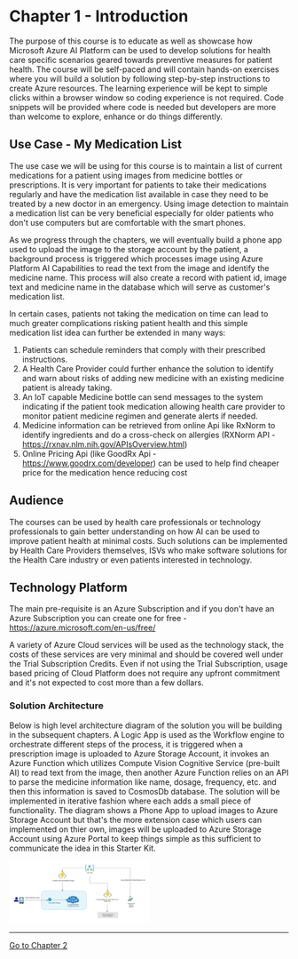# Chapter 1 - Introduction

The purpose of this course is to educate as well as showcase how Microsoft Azure AI Platform can be used to develop solutions for health care specific scenarios geared towards preventive measures for patient health. The course will be self-paced and will contain hands-on exercises where you will build a solution by following step-by-step instructions to create Azure resources. The learning experience will be kept to simple clicks within a browser window so coding experience is not required. Code snippets will be provided where code is needed but developers are more than welcome to explore, enhance or do things differently.

## Use Case - My Medication List
The use case we will be using for this course is to maintain a list of current medications for a patient using images from medicine bottles or prescriptions. It is very important for patients to take their medications regularly and have the medication list available in case they need to be treated by a new doctor in an emergency. Using image detection to maintain a medication list can be very beneficial especially for older patients who don't use computers but are comfortable with the smart phones.

As we progress through the chapters, we will eventually build a phone app used to upload the image to the storage account by the patient, a background process is triggered which processes image using Azure Platform AI Capabilities to read the text from the image and identify the medicine name. This process will also create a record with patient id,  image text and medicine name in the database which will serve as customer's medication list.

In certain cases, patients not taking the medication on time can lead to much greater complications risking patient health and this simple medication list idea can further be extended in many ways:
1. Patients can schedule reminders that comply with their prescribed instructions.
2. A Health Care Provider could further enhance the solution to identify and warn about risks of adding new medicine with an existing medicine patient is already taking.
3. An IoT capable Medicine bottle can send messages to the system indicating if the patient took medication allowing health care provider to monitor patient medicine regimen and generate alerts if needed.
4. Medicine information can be retrieved from online Api like RxNorm to identify ingredients and do a cross-check on allergies (RXNorm API - <https://rxnav.nlm.nih.gov/APIsOverview.html>)
5. Online Pricing Api (like GoodRx Api - <https://www.goodrx.com/developer>) can be used to help find cheaper price for the medication hence reducing cost

## Audience
The courses can be used by health care professionals or technology professionals to gain better understanding on how AI can be used to improve patient health at minimal costs. Such solutions can be implemented by Health Care Providers themselves, ISVs who make software solutions for the Health Care industry or even patients interested in technology.

## Technology Platform
The main pre-requisite is an Azure Subscription and if you don't have an Azure Subscription you can create one for free - <https://azure.microsoft.com/en-us/free/>

A variety of  Azure Cloud services will be used as the technology stack, the costs of these services are very minimal and should be covered well under the Trial Subscription Credits. Even if not using the Trial Subscription, usage based pricing of Cloud Platform does not require any upfront commitment and it's not expected to cost more than a few dollars.

### Solution Architecture

Below is high level architecture diagram of the solution you will be building in the subsequent chapters. A Logic App is used as the Workflow engine to orchestrate different steps of the process, it is triggered when a prescription image is uploaded to Azure Storage Account, it invokes an Azure Function which utilizes Compute Vision Cognitive Service (pre-built AI) to read text from the image, then another Azure Function relies on an API to parse the medicine information like name, dosage, frequency, etc. and then this information is saved to CosmosDb database. The solution will be implemented in iterative fashion where each adds a small piece of functionality. The diagram shows a Phone App to upload images to Azure Storage Account but that's the more extension case which users can implemented on thier own, images will be uploaded to Azure Storage Account using Azure Portal to keep things simple as this sufficient to communicate the idea in this Starter Kit. 

<img src="./images/architecturediagram.gif" alt="Cognitive Service Created Notification" width="50%" height="50%"/>

***

[Go to Chapter 2](../chapter2/Readme.md)
